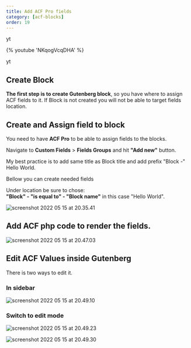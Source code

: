 ```yaml
---
title: Add ACF Pro fields
category: [acf-blocks]
order: 19
---
```


yt

{% youtube 'NKqogVcqDHA' %}

yt

## Create Block

**The first step is to create Gutenberg block**, so you have where to assign ACF fields to it. If Block is not created you will not be able to target fields location.

## Create and Assign field to block

You need to have **ACF Pro** to be able to assign fields to the blocks.

Navigate to **Custom Fields** &gt; **Fields Groups** and hit **"**Add new**"** button.

My best practice is to add same title as Block title and add prefix "Block -" Hello World.

Bellow you can create needed fields

Under location be sure to chose:  
**"Block" - "is equal to" - "Block name"** in this case "Hello World".

![screenshot 2022 05 15 at 20.35.41](../img/Screenshot-2022-05-15-at-20.35.41-800x255.png)

## Add ACF php code to render the fields.

![screenshot 2022 05 15 at 20.47.03](../img/Screenshot-2022-05-15-at-20.47.03-800x378.png)

## Edit ACF Values inside Gutenberg

There is two ways to edit it.

### In sidebar

![screenshot 2022 05 15 at 20.49.10](../img/Screenshot-2022-05-15-at-20.49.10-800x244.png)

### Switch to edit mode

![screenshot 2022 05 15 at 20.49.23](../img/Screenshot-2022-05-15-at-20.49.23-800x224.png)

![screenshot 2022 05 15 at 20.49.30](../img/Screenshot-2022-05-15-at-20.49.30-800x239.png)

